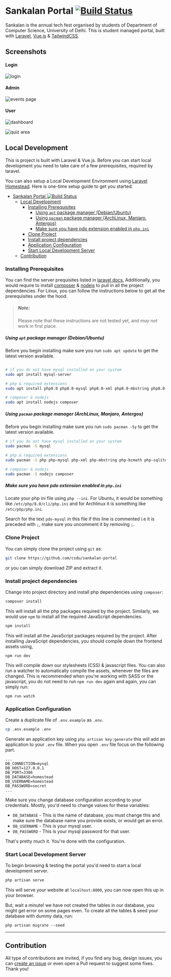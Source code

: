 # Sankalan Portal [![Build Status](https://travis-ci.com/csdu/sankalan-portal.svg?branch=master)](https://travis-ci.com/csdu/sankalan-portal)
Sankalan is the annual tech fest organised by students of Department of Computer Science, University of Delhi. This is student managed portal, built with [Laravel](https://laravel.com), [Vue.js](https://vuejs.org) & [TailwindCSS](https://tailwindcs.com).

## Screenshots

#### Login

![login](https://github.com/csdu/sankalan-portal/blob/master/screenshots/login.png)

#### Admin

![events page](https://github.com/csdu/sankalan-portal/blob/master/screenshots/events.png)

#### User

![dashboard](https://github.com/csdu/sankalan-portal/blob/master/screenshots/dashboard.png)

![quiz area](https://github.com/csdu/sankalan-portal/blob/master/screenshots/quiz.png)

## Local Development
This is project is built with Laravel & Vue.js. Before you can start local development you need to take care of a few prerequisites, required by laravel. 

You can also setup a Local Development Environment using [Laravel Homestead](https://laravel.com/docs/8.x/homestead). Here is one-time setup guide to get you started:

- [Sankalan Portal ![Build Status](https://travis-ci.com/csdu/sankalan-portal)](#sankalan-portal-build-statushttpstravis-cicomcsdusankalan-portal)
  - [Local Development](#local-development)
    - [Installing Prerequisites](#installing-prerequisites)
        - [Using `apt` package manager (Debian/Ubuntu)](#using-apt-package-manager-debianubuntu)
        - [Using `pacman` package manager (ArchLinux, Manjaro, Antergos)](#using-pacman-package-manager-archlinux-manjaro-antergos)
        - [Make sure you have pdo extension enabled in `php.ini`](#make-sure-you-have-pdo-extension-enabled-in-phpini)
    - [Clone Project](#clone-project)
    - [Install project dependencies](#install-project-dependencies)
    - [Application Configuration](#application-configuration)
    - [Start Local Development Server](#start-local-development-server)
  - [Contribution](#contribution)

### Installing Prerequisites
You can find the server prequisites listed in [laravel docs](https://laravel.com/docs/8.x/deployment#server-requirements), Additionally, you would require to install [composer](https://getcomposer.org/) & [nodejs](https://nodejs.org/en/) to pull in all the project dependencies. For Linux, you can follow the instructions below to get all the prerequisites under the hood.

> ##### Note:
> Please note that these instructions are not tested yet, and *may not* work in first place.

##### Using `apt` package manager (Debian/Ubuntu)
Before you begin installing make sure you run `sudo apt update` to get the latest version available.

```bash

# if you do not have mysql installed on your system
sudo apt install mysql-server

# php & required extensions
sudo apt install php8.0 php8.0-mysql php8.0-xml php8.0-mbstring php8.0-bcmath php8.0-sqlite php8.0-json

# composer & nodejs
sudo apt install nodejs composer
```

##### Using `pacman` package manager (ArchLinux, Manjaro, Antergos)
Before you begin installing make sure you run `sudo pacman -Sy` to get the latest version available.

```bash
# if you do not have mysql installed on your system
sudo pacman -S mysql

# php & required extensions
sudo pacman -S php php-mysql php-xml php-mbstring php-bcmath php-sqlite php-json

# composer & nodejs
sudo pacman -S nodejs composer
```

##### Make sure you have pdo extension enabled in `php.ini`

Locate your php ini file using `php --ini`. For Ubuntu, it would be something like `/etc/php/8.0/cli/php.ini` and for Archlinux it is something like `/etc/php/php.ini`.

Search for the text `pdo-mysql` in this file if this line is commented i.e it is preceded with `;`, make sure you uncomment it by removing `;`.


### Clone Project
You can simply clone the project using `git` as:

```bash
git clone https://github.com/csdu/sankalan-portal
```

or you can simply download ZIP and extract it.

### Install project dependencies

Change into project directory and install php dependencies using `composer`:

```bash
composer install
```

This will install all the php packages required by the project. Similarly, we would use `npm` to install all the required JavaScript dependencies.

```bash
npm install
```

This will install all the JavaScript packages required by the project. After installing JavaScript dependencies, you should compile down the frontend assets using,

```
npm run dev
```

This will compile down our stylesheets (CSS) & javascript files. You can also run a watcher to automatically compile the assets, whenever the files are changed. This is recommended when you're working with SASS or the javascript, you do not need to run `npm run dev` again and again, you can simply run:

```
npm run watch
```

### Application Configuration

Create a duplicate file of `.env.example` as `.env`.

```bash
cp .env.example .env
```

Generate an application key using `php artisan key:generate` this will add an application to your `.env` file. When you open `.env` file focus on the following part.

```env
...
DB_CONNECTION=mysql
DB_HOST=127.0.0.1
DB_PORT=3306
DB_DATABASE=homestead
DB_USERNAME=homestead
DB_PASSWORD=secret
...
```
Make sure you change database configuration according to your credentials. Mostly, you'd need to change values for these variables:

- `DB_DATABASE` - This is the name of database, you must change this and make sure the database name you provide exists, or would get an error.
- `DB_USERNAME` - This is your mysql user.
- `DB_PASSWORD` - This is your mysql password for that user.

That's pretty much it. You're done with the configuration.

### Start Local Development Server

To begin browsing & testing the portal you'd need to start a local development server.

```bash
php artisan serve
```

This will serve your website at `localhost:8000`, you can now open this up in your browser.

But, wait a minute! we have not created the tables in our database, you might get error on some pages even. To create all the tables & seed your database with dummy data, run:

```
php artisan migrate --seed
```

---

## Contribution
All type of contributions are invited, if you find any bug, design issues, you can [create an issue](https://github.com/csdu/sankalan-portal/issues/new) or even open a Pull request to suggest some fixes. Thank you! 

